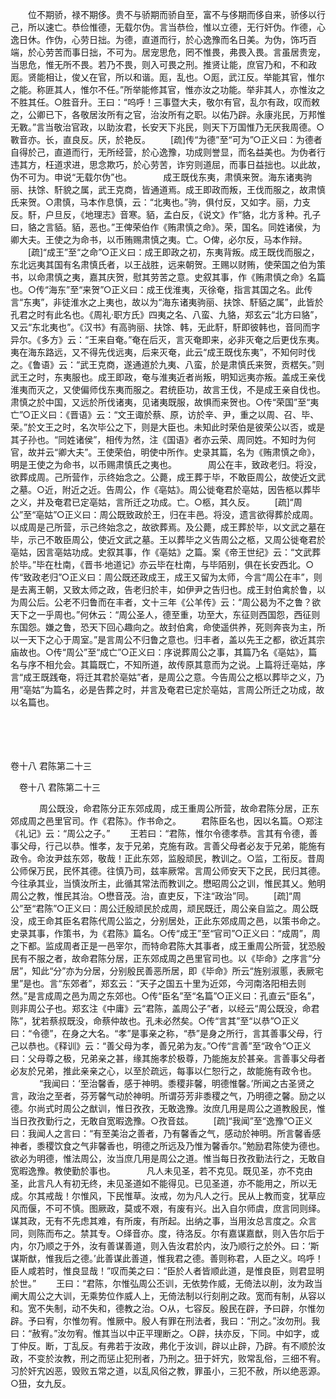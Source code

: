 <!-- { "loadSidebar": true } -->
　　位不期骄，禄不期侈。贵不与骄期而骄自至，富不与侈期而侈自来，骄侈以行己，所以速亡。恭俭惟德，无载尔伪。言当恭俭，惟以立德，无行奸伪。作德，心逸日休。作伪，心劳日拙。为德，直道而行，於心逸豫而名日美。为伪，饰巧百端，於心劳苦而事日拙，不可为。居宠思危，罔不惟畏，弗畏入畏。言虽居贵宠，当思危，惟无所不畏。若乃不畏，则入可畏之刑。推贤让能，庶官乃和，不和政厖。贤能相让，俊乂在官，所以和谐。厖，乱也。○厖，武江反。举能其官，惟尔之能。称匪其人，惟尔不任。”所举能修其官，惟亦汝之功能。举非其人，亦惟汝之不胜其任。○胜音升。王曰：“呜呼！三事暨大夫，敬尔有官，乱尔有政，叹而敕之，公卿已下，各敬居汝所有之官，治汝所有之职。以佑乃辟。永康兆民，万邦惟无斁。”言当敬治官政，以助汝君，长安天下兆民，则天下万国惟乃无厌我周德。○斁音亦。长，直良反。厌，於艳反。 
　　[疏]传“为德”至“可为”○正义曰：为德者自得於己，直道而行，无所经营，於心逸豫，功成则誉显，而名益美也。为伪者行违其方，枉道求进，思念欺巧，於心劳苦，诈穷则道屈，而事日益拙也。以此故，伪不可为。申说“无载尔伪”也。
　
　　成王既伐东夷，肃慎来贺。海东诸夷驹丽、扶馀、馯貌之属，武王克商，皆通道焉。成王即政而叛，王伐而服之，故肃慎氏来贺。○肃慎，马本作息慎，云：“北夷也。”驹，俱付反，又如字。丽，力支反。馯，户旦反，《地理志》音寒。貊，孟白反，《说文》作“貉，北方豸种。孔子曰，貉之言貊。貊，恶也。”王俾荣伯作《贿肃慎之命》。荣，国名。同姓诸侯，为卿大夫。王使之为命书，以币贿赐肃慎之夷。亡。○俾，必尔反，马本作辩。 
　　[疏]“成王”至“之命”○正义曰：成王即政之初，东夷背叛。成王既伐而服之，东北远夷其国有名肃慎氏者，以王战胜，远来朝贺。王赐以财贿，使荣国之伯为策书，以命肃慎之夷，嘉其庆贺，慰其劳苦之意。史叙其事，作《贿肃慎之命》名篇也。○传“海东”至“来贺”○正义曰：成王伐淮夷，灭徐奄，指言其国之名。此传言“东夷”，非徒淮水之上夷也，故以为“海东诸夷驹丽、扶馀、馯貊之属”，此皆於孔君之时有此名也。《周礼·职方氏》四夷之名、八蛮、九貉，郑玄云“北方曰貉”，又云“东北夷也”。《汉书》有高驹丽、扶馀、韩，无此馯，馯即彼韩也，音同而字异尔。《多方》云：“王来自奄。”奄在后灭，言灭奄即来，必非灭奄之后更伐东夷。夷在海东路远，又不得先伐远夷，后来灭奄，此云“成王既伐东夷”，不知何时伐之。《鲁语》云：“武王克商，遂通道於九夷、八蛮，於是肃慎氏来贺，贡楛矢。”则武王之时，东夷服也。成王即政，奄与淮夷近者尚叛，明知远夷亦叛。盖成王亲伐淮夷而灭之，又使偏师伐东夷而服之。君统臣功，故言王伐，不是成王亲自伐也。肃慎之於中国，又远於所伐诸夷，见诸夷既服，故惧而来贺也。○传“荣国”至“夷亡”○正义曰：《晋语》云：“文王诹於蔡、原，访於辛、尹，重之以周、召、毕、荣。”於文王之时，名次毕公之下，则是大臣也。未知此时荣伯是彼荣公以否，或是其子孙也。“同姓诸侯”，相传为然，注《国语》者亦云荣、周同姓。不知时为何官，故并云“卿大夫”。王使荣伯，明使中所作。史录其篇，名为《贿肃慎之命》，明是王使之为命书，以币赐肃慎氏之夷也。
　
　　周公在丰，致政老归。将没，欲葬成周。己所营作，示终始念之。公薨，成王葬于毕，不敢臣周公，故使近文武之墓。○近，附近之近。告周公，作《亳姑》。周公徙奄君於亳姑，因告柩以葬毕之义，并及奄君已定亳姑，言所迁之功成。亡。○柩，其久反。 
　　[疏]“周公”至“亳姑”○正义曰：周公既致政於王，归在丰邑。将没，遗言欲得葬於成周。以成周是己所营，示己终始念之，故欲葬焉。及公薨，成王葬於毕，以文武之墓在毕，示己不敢臣周公，使近文武之墓。王以葬毕之义告周公之柩，又周公徙奄君於亳姑，因言亳姑功成。史叙其事，作《亳姑》之篇。案《帝王世纪》云：“文武葬於毕。”毕在杜南，《晋书·地道记》亦云毕在杜南，与毕陌别，俱在长安西北。○传“致政老归”○正义曰：周公既还政成王，成王又留为太师，今言“周公在丰”，则是去离王朝，又致太师之政，告老归於丰，如伊尹之告归也。成王封伯禽於鲁，以为周公后。公老不归鲁而在丰者，文十三年《公羊传》云：“周公曷为不之鲁？欲天下之一乎周也。”何休云：“周公圣人，德至重，功至大，东征则西国怨，西征则东国怨。嫌之鲁，恐天下回心趣向之。故封伯禽，命使遥供养，死则奔丧为主，所以一天下之心于周室。”是言周公不归鲁之意也。归丰者，盖以先王之都，欲近其宗庙故也。○传“周公”至“成亡”○正义曰：序说葬周公之事，其篇乃名《亳姑》，篇名与序不相允会。其篇既亡，不知所道，故传原其意而为之说。上篇将迁亳姑，序言“成王既践奄，将迁其君於亳姑”者，是周公之意。今告周公之柩以葬毕之义，乃用“亳姑”为篇名，必是告葬之时，并言及奄君已定於亳姑，言周公所迁之功成，故以名篇也。 

　
  



 
　 




卷十八 君陈第二十三 

　卷十八 君陈第二十三 　 


　
　　周公既没，命君陈分正东郊成周，成王重周公所营，故命君陈分居，正东郊成周之邑里官司。作《君陈》。作书命之。 
　　君陈臣名也，因以名篇。○郑注《礼记》云：“周公之子。” 
　　王若曰：“君陈，惟尔令德孝恭。言其有令德，善事父母，行己以恭。惟孝，友于兄弟，克施有政。言善父母者必友于兄弟，能施有政令。命汝尹兹东郊，敬哉！正此东郊，监殷顽民，教训之。○监，工衔反。昔周公师保万民，民怀其德。往慎乃司，兹率厥常。言周公师安天下之民，民归其德。今往承其业，当慎汝所主，此循其常法而教训之。懋昭周公之训，惟民其乂。勉明周公之教，惟民其治。○懋音茂。治，直吏反，下注“政治”同。 
　　[疏]“周公”至“君陈”○正义曰：周公迁殷顽民於成周，顽民既迁，周公亲自监之。周公既没，成王命其臣名君陈代周公监之，分别居处，正此东郊成周之邑，以策书命之。史录其事，作策书，为《君陈》篇名。○传“成王”至“官司”○正义曰：“成周”，周之下都。监成周者正是一邑宰尔，而特命君陈大其事者，成王重周公所营，犹恐殷民有不服之者，故命君陈分居，正东郊成周之邑里官司也。以《毕命》之序言“分居”，知此“分”亦为分居，分别殷民善恶所居，即《毕命》所云“旌别淑慝，表厥宅里”是也。言“东郊者”，郑玄云：“天子之国五十里为近郊，今河南洛阳相去则然。”是言成周之邑为周之东郊也。○传“臣名”至“名篇”○正义曰：孔直云“臣名”，则非周公子也。郑玄注《中庸》云“君陈，盖周公子”者，以经云“周公既没，命君陈”，犹若蔡叔既没，命蔡仲故也。孔未必然矣。○传“言其”至“以恭”○正义曰：“令德”，在身之大名。“孝”是事亲之称，“恭”是身之所行，言其善事父母，行己以恭也。《释训》云：“善父母为孝，善兄弟为友。”○传“言善”至“政令”○正义曰：父母尊之极，兄弟亲之甚，缘其施孝於极尊，乃能施友於甚亲。言善事父母者必友於兄弟，推此亲亲之心，以至於疏远，每事以仁恕行之，故能施有政令也。
　
　　“我闻曰：‘至治馨香，感于神明。黍稷非馨，明德惟馨。’所闻之古圣贤之言，政治之至者，芬芳馨气动於神明。所谓芬芳非黍稷之气，乃明德之馨。励之以德。尔尚式时周公之猷训，惟日孜孜，无敢逸豫。汝庶几用是周公之道教殷民，惟当日孜孜勤行之，无敢自宽暇逸豫。○孜音兹。 
　　[疏]“我闻”至“逸豫”○正义曰：我闻人之言曰：“有至美治之善者，乃有馨香之气，感动於神明。所言馨香感神者，黍稷饮食之气非馨香也，明德之所远及乃惟为馨香尔。”勉励君陈使为德也。欲必为明德，惟法周公，汝当庶几用是周公之道。惟当每日孜孜勤法行之，无敢自宽暇逸豫。教使勤於事也。
　
　　凡人未见圣，若不克见。既见圣，亦不克由圣，此言凡人有初无终，未见圣道如不能得见。已见圣道，亦不能用之，所以无成。尔其戒哉！尔惟风，下民惟草。汝戒，勿为凡人之行。民从上教而变，犹草应风而偃，不可不慎。图厥政，莫或不艰，有废有兴。出入自尔师虞，庶言同则绎。谋其政，无有不先虑其难，有所废，有所起。出纳之事，当用汝总言度之。众言同，则陈而布之。禁其专。○绎音亦。度，待洛反。尔有嘉谋嘉猷，则入告尔后于内，尔乃顺之于外，汝有善谋善道，则入告汝君於内，汝乃顺行之於外。曰：‘斯谋斯猷，惟我后之德。’此善谋此善道，惟我君之德。善则称君，人臣之义。呜呼！臣人咸若时，惟良显哉！”叹而美之曰：“臣於人者皆顺此道，是惟良臣，则君显明於世。” 
　　王曰：“君陈，尔惟弘周公丕训，无依势作威，无倚法以削，汝为政当阐大周公之大训，无乘势位作威人上，无倚法制以行刻削之政。宽而有制，从容以和。宽不失制，动不失和，德教之治。○从，七容反。殷民在辟，予曰辟，尔惟勿辟。予曰宥，尔惟勿宥。惟厥中。殷人有罪在刑法者，我曰：“刑之。”汝勿刑。我曰：“赦宥。”汝勿宥。惟其当以中正平理断之。○辟，扶亦反，下同。中如字，或丁仲反。断，丁乱反。有弗若于汝政，弗化于汝训，辟以止辟，乃辟。有不顺於汝政，不变於汝教，刑之而惩止犯刑者，乃刑之。狃于奸宄，败常乱俗，三细不宥。习於奸宄凶恶，毁败五常之道，以乱风俗之教，罪虽小，三犯不赦，所以绝恶源。○狃，女九反。 
